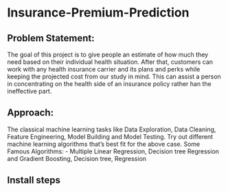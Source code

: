 # Insurance-Premium-Prediction

## Problem Statement:
The goal of this project is to give people an estimate of how much they need based on their individual health situation. After that, customers can work with any health insurance carrier and its plans and perks while keeping the projected cost from our study in mind. This can assist a person in concentrating on the health side of an insurance policy rather han the ineffective part.

## Approach:
The classical machine learning tasks like Data Exploration, Data Cleaning, Feature Engineering, Model Building and Model Testing. Try out different machine learning algorithms that’s best fit for the above case. Some Famous Algorithms: - Multiple Linear Regression, Decision tree Regression and Gradient Boosting, Decision tree, Regression

## Install steps
